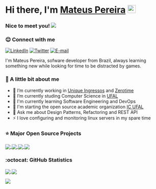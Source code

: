 # Hi there, I'm [Mateus Pereira](https://mateusbmp.com.br/) <img src="https://media.giphy.com/media/hvRJCLFzcasrR4ia7z/giphy.gif" width="25px">

### Nice to meet you! ![](https://komarev.com/ghpvc/?username=mateusbmp&label=viewers)

### 😌 Connect with me

[![LinkedIn](https://img.shields.io/badge/-mateusbmp-blue?style=flat&logo=LinkedIn&logoColor=white&link=https://www.linkedin.com/in/mateusbmp/)](https://www.linkedin.com/in/antonioizaias/ "LinkedIn") 
[![Twitter](https://img.shields.io/badge/-@_arcmond-1DA1F2?style=flat&logo=Twitter&logoColor=white&link=https://twitter.com/_arcmond)](https://twitter.com/_arcmond "Twitter") 
[![E-mail](https://img.shields.io/badge/-mbmp@ic.ufal.br-c14438?style=flat&logo=Gmail&logoColor=white&link=mailto:mbmp@ic.ufal.br?subject=Olá,%20Mateus!%20)](mailto:mbmp@ic.ufal.br?subject=Olá,%20Mateus!%20 "E-mail")

I'm Mateus Pereira, sofware developer from Brazil, always learning something new while looking for time to be distracted by games. 

### 💙 A little bit about me

- 🔭 I’m currently working in [Unique Ingressos](https://github.com/unique-ingressos) and [Zerotime](https://github.com/zerotime-healthtec)
- 📖 I’m currently studing Computer Science in [UFAL](https://ic.ufal.br/)
- 🌱 I'm currently learning Software Engineering and DevOps
- 👯 I'm starting the open source academic organization [IC UFAL](https://github.com/ufal-ic)
- 💬 Ask me about Design Patterns, Refactoring and REST API
- ⚡️ I love configuring and monitoring linux servers in my spare time

### ⭐️ Major Open Source Projects

<a href="https://github.com/mateusbmp/pointtradingsystem">
  <img align="center" src="https://github-readme-stats.vercel.app/api/pin/?username=mateusbmp&repo=PointTradingSystem" />
</a>
<a href="https://github.com/mateusbmp/recomendador-de-vinhos">
  <img align="center" src="https://github-readme-stats.vercel.app/api/pin/?username=mateusbmp&repo=recomendador-de-vinhos" />
</a>
<a href="https://github.com/mateusbmp/categorizacao-de-textos">
  <img align="center" src="https://github-readme-stats.vercel.app/api/pin/?username=mateusbmp&repo=categorizacao-de-textos" />
</a>
<a href="https://github.com/ufal-ic/gestic-frontend-angular">
  <img align="center" src="https://github-readme-stats.vercel.app/api/pin/?username=ufal-ic&repo=gestic-frontend-angular&show_owner=true" />
</a>

### :octocat: GitHub Statistics

<a href="https://github.com/mateusbmp/">
  <img align="center" src="https://github-readme-stats.vercel.app/api?username=mateusbmp&show_icons=true&theme=tokyonight&count_private=true" />
</a>
<a href="https://github.com/mateusbmp/">
  <img align="center" src="https://github-readme-stats.vercel.app/api/top-langs/?username=mateusbmp&exclude_repo=event-time,eventer,gull-admin,IntroducaoAoGitHub&show_icons=true&hide_border=true&layout=compact&langs_count=8&theme=tokyonight&count_private=true" />
</a>

![](https://hit.yhype.me/github/profile?user_id=42280089)
